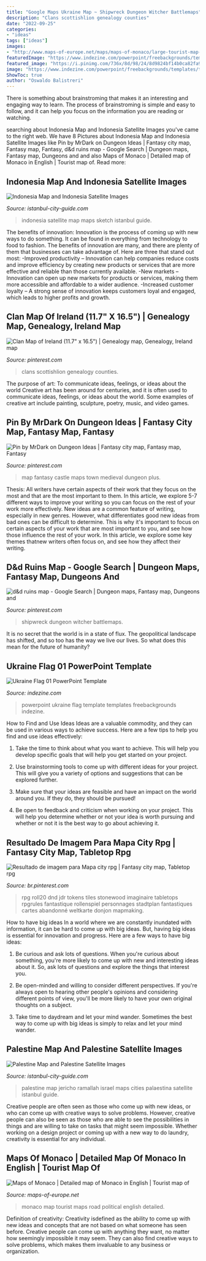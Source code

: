 ```yaml
---
title: "Google Maps Ukraine Map ~ Shipwreck Dungeon Witcher Battlemaps"
description: "Clans scottishlion genealogy counties"
date: "2022-09-25"
categories:
- "ideas"
tags: ["ideas"]
images:
- "http://www.maps-of-europe.net/maps/maps-of-monaco/large-tourist-map-of-monaco.jpg"
featuredImage: "https://www.indezine.com/powerpoint/freebackgrounds/templates/t_ind_3453a.jpg"
featured_image: "https://i.pinimg.com/736x/8d/98/24/8d9824bf14b0ca82fa908720c39ff74e.jpg"
image: "https://www.indezine.com/powerpoint/freebackgrounds/templates/t_ind_3453a.jpg"
ShowToc: true
author: "Oswaldo Balistreri"
---
```



There is something about brainstroming that makes it an interesting and engaging way to learn. The process of brainstroming is simple and easy to follow, and it can help you focus on the information you are reading or watching.

	

		
searching about Indonesia Map and Indonesia Satellite Images you've came to the right web. We have 8 Pictures about Indonesia Map and Indonesia Satellite Images like Pin by MrDark on Dungeon Ideas | Fantasy city map, Fantasy map, Fantasy, d&amp;d ruins map - Google Search | Dungeon maps, Fantasy map, Dungeons and and also Maps of Monaco | Detailed map of Monaco in English | Tourist map of. Read more:
		
    
## Indonesia Map And Indonesia Satellite Images

<img loading=lazy src="http://www.istanbul-city-guide.com/map/indonesia/satellite_image_of_indonesia.jpg" onerror="this.onerror=null;this.src='https://tse1.mm.bing.net/th?id=OIP.rnqho9MgRSX3cU4jWjbZvgHaFU&amp;pid=15.1';" alt="Indonesia Map and Indonesia Satellite Images">

_Source: istanbul-city-guide.com_

>indonesia satellite map maps sketch istanbul guide. 

	

The benefits of innovation:
Innovation is the process of coming up with new ways to do something. It can be found in everything from technology to food to fashion. The benefits of innovation are many, and there are plenty of them that businesses can take advantage of. Here are three that stand out most: 
-Improved productivity – Innovation can help companies reduce costs and improve efficiency by creating new products or services that are more effective and reliable than those currently available.
-New markets – Innovation can open up new markets for products or services, making them more accessible and affordable to a wider audience.
-Increased customer loyalty – A strong sense of innovation keeps customers loyal and engaged, which leads to higher profits and growth.

    
## Clan Map Of Ireland (11.7&quot; X 16.5&quot;) | Genealogy Map, Genealogy, Ireland Map

<img loading=lazy src="https://i.pinimg.com/736x/a3/40/52/a34052c383d3cc4f2fa8252d07a6ddc0.jpg" onerror="this.onerror=null;this.src='https://tse1.mm.bing.net/th?id=OIP.nn6ouphc166TAHDhufw67wHaKb&amp;pid=15.1';" alt="Clan Map of Ireland (11.7&quot; x 16.5&quot;) | Genealogy map, Genealogy, Ireland map">

_Source: pinterest.com_

>clans scottishlion genealogy counties. 

	

The purpose of art: To communicate ideas, feelings, or ideas about the world
Creative art has been around for centuries, and it is often used to communicate ideas, feelings, or ideas about the world. Some examples of creative art include painting, sculpture, poetry, music, and video games.

    
## Pin By MrDark On Dungeon Ideas | Fantasy City Map, Fantasy Map, Fantasy

<img loading=lazy src="https://i.pinimg.com/736x/f1/df/fb/f1dffb3b158a1ef2b00f5c96ee64b3b3.jpg" onerror="this.onerror=null;this.src='https://tse3.mm.bing.net/th?id=OIP.Ira00XVy4XZMHUtwcoj6cAHaLZ&amp;pid=15.1';" alt="Pin by MrDark on Dungeon Ideas | Fantasy city map, Fantasy map, Fantasy">

_Source: pinterest.com_

>map fantasy castle maps town medieval dungeon plus. 

	

Thesis: All writers have certain aspects of their work that they focus on the most and that are the most important to them. In this article, we explore 5-7 different ways to improve your writing so you can focus on the rest of your work more effectively.
New ideas are a common feature of writing, especially in new genres. However, what differentiates good new ideas from bad ones can be difficult to determine. This is why it's important to focus on certain aspects of your work that are most important to you, and see how those influence the rest of your work. In this article, we explore some key themes thatnew writers often focus on, and see how they affect their writing.

    
## D&amp;d Ruins Map - Google Search | Dungeon Maps, Fantasy Map, Dungeons And

<img loading=lazy src="https://i.pinimg.com/736x/8d/98/24/8d9824bf14b0ca82fa908720c39ff74e.jpg" onerror="this.onerror=null;this.src='https://tse1.mm.bing.net/th?id=OIP.dD7x3GBqb0TxPTIDmiK41AHaEo&amp;pid=15.1';" alt="d&amp;d ruins map - Google Search | Dungeon maps, Fantasy map, Dungeons and">

_Source: pinterest.com_

>shipwreck dungeon witcher battlemaps. 

	

It is no secret that the world is in a state of flux. The geopolitical landscape has shifted, and so too has the way we live our lives. So what does this mean for the future of humanity? 

    
## Ukraine Flag 01 PowerPoint Template

<img loading=lazy src="https://www.indezine.com/powerpoint/freebackgrounds/templates/t_ind_3453a.jpg" onerror="this.onerror=null;this.src='https://tse1.mm.bing.net/th?id=OIP.zMx1v_iHfsvBXzEXEud8qQAAAA&amp;pid=15.1';" alt="Ukraine Flag 01 PowerPoint Template">

_Source: indezine.com_

>powerpoint ukraine flag template templates freebackgrounds indezine. 

	

How to Find and Use Ideas
Ideas are a valuable commodity, and they can be used in various ways to achieve success. Here are a few tips to help you find and use ideas effectively:
1. Take the time to think about what you want to achieve. This will help you develop specific goals that will help you get started on your project.

2. Use brainstorming tools to come up with different ideas for your project. This will give you a variety of options and suggestions that can be explored further.

3. Make sure that your ideas are feasible and have an impact on the world around you. If they do, they should be pursued!

4. Be open to feedback and criticism when working on your project. This will help you determine whether or not your idea is worth pursuing and whether or not it is the best way to go about achieving it.

    
## Resultado De Imagem Para Mapa City Rpg | Fantasy City Map, Tabletop Rpg

<img loading=lazy src="https://i.pinimg.com/736x/d7/f1/a8/d7f1a895329187ccbddfe0e64a76f1c3.jpg" onerror="this.onerror=null;this.src='https://tse1.mm.bing.net/th?id=OIP.BBQjTp3wiufEGo54ESzbPwAAAA&amp;pid=15.1';" alt="Resultado de imagem para Mapa city rpg | Fantasy city map, Tabletop rpg">

_Source: br.pinterest.com_

>rpg roll20 dnd jdr tokens tiles stonewood imaginaire tabletops rpgrules fantastique rollenspiel personnages stadtplan fantastiques cartes abandonné weltkarte donjon mapmaking. 

	

How to have big ideas
In a world where we are constantly inundated with information, it can be hard to come up with big ideas. But, having big ideas is essential for innovation and progress. Here are a few ways to have big ideas:
1) Be curious and ask lots of questions. When you're curious about something, you're more likely to come up with new and interesting ideas about it. So, ask lots of questions and explore the things that interest you.

2) Be open-minded and willing to consider different perspectives. If you're always open to hearing other people's opinions and considering different points of view, you'll be more likely to have your own original thoughts on a subject.

3) Take time to daydream and let your mind wander. Sometimes the best way to come up with big ideas is simply to relax and let your mind wander.

    
## Palestine Map And Palestine Satellite Images

<img loading=lazy src="http://www.istanbul-city-guide.com/map/palestine/palaestina_map.jpg" onerror="this.onerror=null;this.src='https://tse4.mm.bing.net/th?id=OIP.OOYCWzcCl4OI_h2vFDkxgwAAAA&amp;pid=15.1';" alt="Palestine Map and Palestine Satellite Images">

_Source: istanbul-city-guide.com_

>palestine map jericho ramallah israel maps cities palaestina satellite istanbul guide. 

	

Creative people are often seen as those who come up with new ideas, or who can come up with creative ways to solve problems. However, creative people can also be seen as those who are able to see the possibilities in things and are willing to take on tasks that might seem impossible. Whether working on a design project or coming up with a new way to do laundry, creativity is essential for any individual.

    
## Maps Of Monaco | Detailed Map Of Monaco In English | Tourist Map Of

<img loading=lazy src="http://www.maps-of-europe.net/maps/maps-of-monaco/large-tourist-map-of-monaco.jpg" onerror="this.onerror=null;this.src='https://tse1.mm.bing.net/th?id=OIP.u5DYBeFzSRefAR1-Q1zXmQHaCr&amp;pid=15.1';" alt="Maps of Monaco | Detailed map of Monaco in English | Tourist map of">

_Source: maps-of-europe.net_

>monaco map tourist maps road political english detailed. 

	

Definition of creativity:
Creativity isdefined as the ability to come up with new ideas and concepts that are not based on what someone has seen before. Creative people can come up with anything they want, no matter how seemingly impossible it may seem. They can also find creative ways to solve problems, which makes them invaluable to any business or organization.

